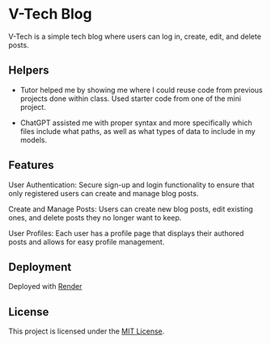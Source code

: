 # V-Tech Blog

V-Tech is a simple tech blog where users can log in, create, edit, and delete posts.

## Helpers
- Tutor helped me by showing me where I could reuse code from previous projects done within class. Used starter code from one of the mini project.

- ChatGPT assisted me with proper syntax and more specifically which files include what paths, as well as what types of data to include in my models.

## Features
User Authentication: Secure sign-up and login functionality to ensure that only registered users can create and manage blog posts.

Create and Manage Posts: Users can create new blog posts, edit existing ones, and delete posts they no longer want to keep.

User Profiles: Each user has a profile page that displays their authored posts and allows for easy profile management.

## Deployment

Deployed with [Render](https://render.com/)

## License

This project is licensed under the [MIT License](https://opensource.org/licenses/MIT).